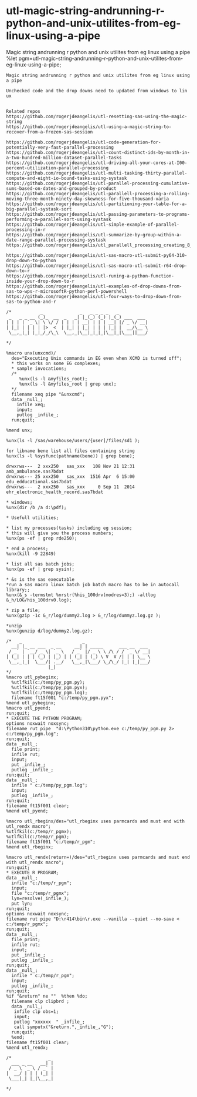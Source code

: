 # utl-magic-string-andrunning-r-python-and-unix-utilites-from-eg-linux-using-a-pipe
Magic string andrunning r python and unix utilites from eg linux using a pipe
    %let pgm=utl-magic-string-andrunning-r-python-and-unix-utilites-from-eg-linux-using-a-pipe;

    Magic string andrunning r python and unix utilites from eg linux using a pipe

    Unchecked code and the drop downs need to updated from windows to lin ux


    Related repos
    https://github.com/rogerjdeangelis/utl-resetting-sas-using-the-magic-string
    https://github.com/rogerjdeangelis/utl-using-a-magic-string-to-recover-from-a-frozen-sas-session

    https://github.com/rogerjdeangelis/utl-code-generation-for-potentially-very-fast-parallel-processing
    https://github.com/rogerjdeangelis/utl-count-distinct-ids-by-month-in-a-two-hundred-million-dataset-parallel-tasks
    https://github.com/rogerjdeangelis/utl-driving-all-your-cores-at-I00-percent-utilization-parallel-processing
    https://github.com/rogerjdeangelis/utl-multi-tasking-thirty-parallel-compute-and-eight-io-bound-tasks-using-systask
    https://github.com/rogerjdeangelis/utl-parallel-processing-cumulative-sums-based-on-dates-and-grouped-by-product
    https://github.com/rogerjdeangelis/utl-parallell-processing-a-rolling-moving-three-month-ninety-day-skewness-for-five-thousand-varia
    https://github.com/rogerjdeangelis/utl-partitioning-your-table-for-a-big-parallel-systask-sort
    https://github.com/rogerjdeangelis/utl-passing-parameters-to-programs-performing-a-parallel-sort-using-systask
    https://github.com/rogerjdeangelis/utl-simple-example-of-parallel-processing-in-r
    https://github.com/rogerjdeangelis/utl-summarize-by-group-within-a-date-range-parallel-processing-systask
    https://github.com/rogerjdeangelis/utl_parallell_processing_creating_8_subsets

    https://github.com/rogerjdeangelis/utl-sas-macro-utl-submit-py64-310-drop-down-to-python
    https://github.com/rogerjdeangelis/utl-sas-macro-utl-submit-r64-drop-down-to-r
    https://github.com/rogerjdeangelis/utl-runing-a-python-function-inside-your-drop-down-to-r
    https://github.com/rogerjdeangelis/utl-examples-of-drop-downs-from-sas-to-wps-r-microsoftR-python-perl-powershell
    https://github.com/rogerjdeangelis/utl-four-ways-to-drop-down-from-sas-to-python-and-r

    /*           _              _   _ _ _ _   _
     _   _ _ __ (_)_  __  _   _| |_(_) (_) |_(_) ___  ___
    | | | | `_ \| \ \/ / | | | | __| | | | __| |/ _ \/ __|
    | |_| | | | | |>  <  | |_| | |_| | | | |_| |  __/\__ \
     \__,_|_| |_|_/_/\_\  \__,_|\__|_|_|_|\__|_|\___||___/

    */

    %macro unx(unxcmd)/
      des="Executing Unix commands in EG even when XCMD is turned off";
      * this works on some EG complexes;
      * sample invocations;
      /*
         %unx(ls -l &myfiles_root);
         %unx(ls -l &myfiles_root | grep unx);
      */
      filename xeq pipe "&unxcmd";
      data _null_;
        infile xeq;
        input;
        putlog _infile_;
      run;quit;

    %mend unx;

    %unx(ls -l /sas/warehouse/users/{user]/files/sd1 );

    for libname bene list all files containing string
    %unx(ls -l %sysfunc(pathname(bene)) | grep bene);

    drwxrws---  2 xxx250   sas_xxx   108 Nov 21 12:31 amb_ambulance.sas7bdat
    drwxrws--- 25 xxx250   sas_xxx  1516 Apr  6 15:00 edu_edducational.sas7bdat
    drwxrws---  2 xxx250   sas_xxx     0 Sep 11  2014 ehr_electronic_health_record.sas7bdat

    * windows;
    %unx(dir /b /a d:\pdf);

    * Usefull utilities;

    * list my processes(tasks) including eg session;
    * this will give you the process numbers;
    %unx(ps -ef | grep rde250);

    * end a process;
    %unx(kill -9 22849)

    * list all sas batch jobs;
    %unx(ps -ef | grep sysin);

    * &s is the sas executable
    *run a sas macro linux batch job batch macro has to be in autocall library;;
    %unx(&_s -termstmt %nrstr(%his_100drv(modres=3);) -altlog &_h/LOG/his_100drv0.log);

    * zip a file;
    %unx(gzip -1c &_r/log/dummy2.log > &_r/log/dummyz.log.gz );

    *unzip
    %unx(gunzip d/log/dummy2.log.gz);

    /*   _                       _
      __| |_ __ ___  _ __     __| | _____      ___ __  ___
     / _` | `__/ _ \| `_ \   / _` |/ _ \ \ /\ / / `_ \/ __|
    | (_| | | | (_) | |_) | | (_| | (_) \ V  V /| | | \__ \
     \__,_|_|  \___/| .__/   \__,_|\___/ \_/\_/ |_| |_|___/
                    |_|
    */
    %macro utl_pybeginx;
      %utlfkil(c:/temp/py_pgm.py);
      %utlfkil(c:/temp/py_pgm.pyx);
      %utlfkil(c:/temp/py_pgm.log);
      filename ft15f001 "c:/temp/py_pgm.pyx";
    %mend utl_pybeginx;
    %macro utl_pyend;
    run;quit;
    * EXECUTE THE PYTHON PROGRAM;
    options noxwait noxsync;
    filename rut pipe  "d:\Python310\python.exe c:/temp/py_pgm.py 2> c:/temp/py_pgm.log";
    run;quit;
    data _null_;
      file print;
      infile rut;
      input;
      put _infile_;
      putlog _infile_;
    run;quit;
    data _null_;
      infile " c:/temp/py_pgm.log";
      input;
      putlog _infile_;
    run;quit;
    filename ft15f001 clear;
    %mend utl_pyend;

    %macro utl_rbeginx/des="utl_rbeginx uses parmcards and must end with utl_rendx macro";
    %utlfkil(c:/temp/r_pgmx);
    %utlfkil(c:/temp/r_pgm);
    filename ft15f001 "c:/temp/r_pgm";
    %mend utl_rbeginx;

    %macro utl_rendx(return=)/des="utl_rbeginx uses parmcards and must end with utl_rendx macro";
    run;quit;
    * EXECUTE R PROGRAM;
    data _null_;
      infile "c:/temp/r_pgm";
      input;
      file "c:/temp/r_pgmx";
      lyn=resolve(_infile_);
      put lyn;
    run;quit;
    options noxwait noxsync;
    filename rut pipe "D:\r414\bin\r.exe --vanilla --quiet --no-save < c:/temp/r_pgmx";
    run;quit;
    data _null_;
      file print;
      infile rut;
      input;
      put _infile_;
      putlog _infile_;
    run;quit;
    data _null_;
      infile " c:/temp/r_pgm";
      input;
      putlog _infile_;
    run;quit;
    %if "&return" ne ""  %then %do;
      filename clp clipbrd ;
      data _null_;
       infile clp obs=1;
       input;
       putlog "xxxxxx  " _infile_;
       call symputx("&return.",_infile_,"G");
      run;quit;
      %end;
    filename ft15f001 clear;
    %mend utl_rendx;

    /*              _
      ___ _ __   __| |
     / _ \ `_ \ / _` |
    |  __/ | | | (_| |
     \___|_| |_|\__,_|

    */

